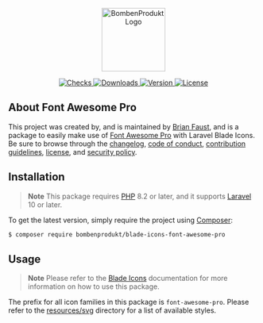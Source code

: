 <p align="center">
    <a href="https://bombenprodukt.com" target="_blank">
        <img src="https://raw.githubusercontent.com/faustbrian/assets/main/logo-text.svg" width="128" alt="BombenProdukt Logo" />
    </a>
</p>

<p align="center">
    <a href="https://github.com/faustbrian/blade-icons-font-awesome-pro/actions">
        <img src="https://badge.sh/github/check-runs/BombenProdukt/blade-icons-font-awesome-pro" alt="Checks" />
    </a>
    <a href="https://packagist.org/packages/bombenprodukt/blade-icons-font-awesome-pro">
        <img src="https://badge.sh/packagist/downloads/BombenProdukt/blade-icons-font-awesome-pro" alt="Downloads" />
    </a>
    <a href="https://packagist.org/packages/bombenprodukt/blade-icons-font-awesome-pro">
        <img src="https://badge.sh/packagist/version/BombenProdukt/blade-icons-font-awesome-pro" alt="Version" />
    </a>
    <a href="https://packagist.org/packages/bombenprodukt/blade-icons-font-awesome-pro">
        <img src="https://badge.sh/packagist/license/BombenProdukt/blade-icons-font-awesome-pro" alt="License" />
    </a>
</p>

## About Font Awesome Pro

This project was created by, and is maintained by [Brian Faust](https://github.com/faustbrian), and is a package to easily make use of [Font Awesome Pro](https://fontawesome.com/) with Laravel Blade Icons. Be sure to browse through the [changelog](CHANGELOG.md), [code of conduct](.github/CODE_OF_CONDUCT.md), [contribution guidelines](.github/CONTRIBUTING.md), [license](LICENSE), and [security policy](.github/SECURITY.md).

## Installation

> **Note**
> This package requires [PHP](https://www.php.net/) 8.2 or later, and it supports [Laravel](https://laravel.com/) 10 or later.

To get the latest version, simply require the project using [Composer](https://getcomposer.org/):

```bash
$ composer require bombenprodukt/blade-icons-font-awesome-pro
```

## Usage

> **Note**
> Please refer to the [Blade Icons](https://github.com/faustbrian/blade-icons) documentation for more information on how to use this package.

The prefix for all icon families in this package is `font-awesome-pro`. Please refer to the [resources/svg](/resources/svg) directory for a list of available styles.
